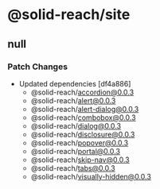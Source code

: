# @solid-reach/site

## null
### Patch Changes

- Updated dependencies [df4a886]
  - @solid-reach/accordion@0.0.3
  - @solid-reach/alert@0.0.3
  - @solid-reach/alert-dialog@0.0.3
  - @solid-reach/combobox@0.0.3
  - @solid-reach/dialog@0.0.3
  - @solid-reach/disclosure@0.0.3
  - @solid-reach/popover@0.0.3
  - @solid-reach/portal@0.0.3
  - @solid-reach/skip-nav@0.0.3
  - @solid-reach/tabs@0.0.3
  - @solid-reach/visually-hidden@0.0.3
